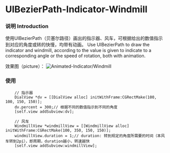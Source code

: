 # UIBezierPath-Indicator-Windmill
### 说明 Introduction ###
使用UIBezierPath（贝塞尔路径）画出的指示器、风车，可根据给出的数值指示到对应的角度或转的快慢，均带有动画。
Use UIBezierPath to draw the indicator and windmill, according to the value is given to indicate to a corresponding angle or the speed of rotation, both with animation.

效果图（picture）：
![](https://github.com/zhongfenglee/UIBezierPath-Indicator-Windmill/blob/master/Screenshot/Animated-Indicator:Windmill.png?raw=true "Animated-Indicator/Windmill")


### 使用 ###
```    
    // 指示器
    DialView *dv = [[DialView alloc] initWithFrame:CGRectMake(100, 100, 150, 150)];
    dv.percent = 300;// 根据不同的数值指示到不同的角度
    [self.view addSubview:dv];
    
    // 风车
    WindmillView *windmillView = [[WindmillView alloc] initWithFrame:CGRectMake(100, 350, 150, 150)];
    windmillView.duration = 1;// duration: 转到规定的角度所需要的时间（本风车转到2pi），即周期，duration越小，转速越快
    [self.view addSubview:windmillView];
